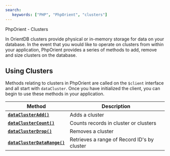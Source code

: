```yaml
---
search:
   keywords: ["PHP", "PhpOrient", "clusters"]
---
```


PhpOrient - Clusters

In OrientDB clusters provide physical or in-memory storage for data on your database.  In the event that you would like to operate on clusters from within your application, PhpOrient provides a series of methods to add, remove and size clusters on the database.

## Using Clusters

Methods relating to clusters in PhpOrient are called on the `$client` interface and all start with `dataCluster`.  Once you have initialized the client, you can begin to use these methods in your application.

| Method | Description |
|---|---|
| [**`dataClusterAdd()`**](PHP-dataClusterAdd.md) | Adds a cluster |
| [**`dataClusterCount()`**](PHP-dataClusterCount.md) | Counts records in cluster or clusters |
| [**`dataClusterDrop()`**](PHP-dataClusterDrop.md) | Removes a cluster |
| [**`dataClusterDataRange()`**](PHP-dataClusterDataRange.md) | Retrieves a range of Record ID's by cluster |


